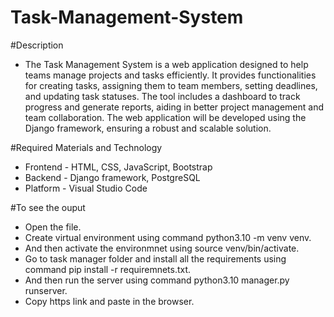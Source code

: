 # Task-Management-System

#Description
- The Task Management System is a web application designed to help teams manage projects and tasks efficiently. It provides functionalities for creating tasks, assigning them to team members, setting deadlines, and updating task statuses. The tool includes a dashboard to track progress and generate
reports, aiding in better project management and team collaboration. The web application will be developed using the Django framework, ensuring a robust and scalable solution.

#Required Materials and Technology
- Frontend - HTML, CSS, JavaScript, Bootstrap
- Backend - Django framework, PostgreSQL
- Platform - Visual Studio Code

#To see the ouput
- Open the file.
- Create virtual environment using command python3.10 -m venv venv.
- And then activate the environmnet using source venv/bin/activate.
- Go to task manager folder and install all the requirements using command pip install -r requiremnets.txt.
- And then run the server using command python3.10 manager.py runserver.
- Copy https link and paste in the browser.
